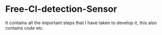 # Free-Cl-detection-Sensor
It contains all the important steps that I have taken to develop it, this also contains code etc.
